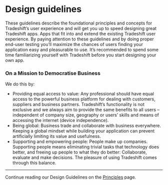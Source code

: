# Design guidelines

These guidelines describe the foundational principles and concepts for Tradeshift’s user experience and will get you up to speed designing great Tradeshift apps. Apps that fit into and extend the existing Tradeshift user experience. By paying attention to these guidelines and by doing proper end-user testing you’ll maximize the chances of users finding your application easy and pleasurable to use.
It’s recommended to spend some time familiarizing yourself with Tradeshift before you start designing your own app.

### On a Mission to Democratise Business
We do this by:

* Providing equal access to value: Any professional should have equal access to the powerful business platform for dealing with customers, suppliers and business partners. Tradeshift’s functionality is not exclusive and we always aim to provide the same benefits to all users – independent of company size, geography or users’ skills and means of accessing the internet (device independence).
* Being global: Business trade and collaborate with business everywhere. Keeping a global mindset while building your application can prevent artificially limiting its value and usefulness.
* Supporting and empowering people: People make up companies. Supporting people means eliminating trivial tasks that technology does better, and freeing up people to what they do better: Collaborate, evaluate and make decisions. The pleasure of using Tradeshift comes through this balance.


------------------------------------------------------------------------
Continue reading our Design Guidelines on the [Principles](//tradeshift.github.io/docs/#design/guidelines/principles.html) page.
